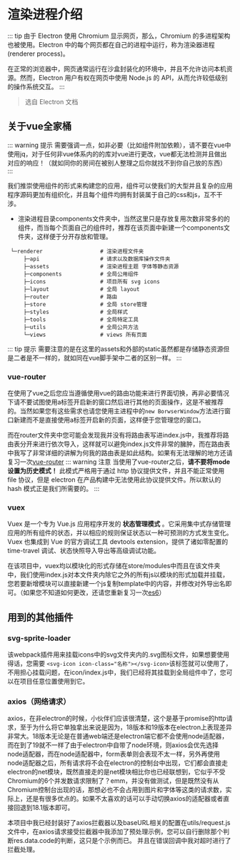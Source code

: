 # 渲染进程介绍
::: tip
由于 Electron 使用 Chromium 显示网页，那么，Chromium 的多进程架构也被使用。Electron 中的每个网页都在自己的进程中运行，称为渲染器进程 (renderer process)。

在正常的浏览器中，网页通常运行在沙盒封装化的环境中，并且不允许访问本机资源。然而，Electron 用户有权在网页中使用 Node.js 的 API，从而允许较低级别的操作系统交互。
:::
> 选自 Electron 文档
## 关于vue全家桶
::: warning 提示
需要强调一点，如非必要（比如组件附加依赖），请不要在vue中使用jq，对于任何非vue体系内的的库对vue进行更改，vue都无法检测并且做出对应的响应！（就如同你的房间在被别人整理之后你就找不到你自己放的东西）
:::

我们推崇使用组件的形式来构建您的应用，组件可以使我们的大型并且复杂的应用程序源码更加有组织化，并且每个组件均拥有封装属于自己的css和js，互不干涉。

- 渲染进程目录components文件夹中，当然这里只是存放复用次数非常多的的组件，而当每个页面自己的组件时，推荐在该页面中新建一个components文件夹，这样便于分开存放和管理。
```
 └─renderer                  # 渲染进程文件夹
     ├─api                   # 请求以及数据库操作文件夹
     ├─assets                # 渲染进程主题 字体等静态资源
     ├─components            # 全局公用组件
     ├─icons                 # 项目所有 svg icons
     ├─layout                # 全局 layout
     ├─router                # 路由
     ├─store                 # 全局 store管理
     ├─styles                # 全局样式
     ├─tools                 # 全局特定工具
     ├─utils                 # 全局公共方法
     └─views                 # views 所有页面
```
::: tip 提示
需要注意的是在这里的assets和外部的static虽然都是存储静态资源但是二者是不一样的，就如同在vue脚手架中二者的区别一样。
:::
### vue-router
在使用了vue之后您应当遵循使用vue的路由功能来进行界面切换，再非必要情况下请不要试图使用a标签开启新的窗口然后进行其他的页面操作，这是不被推荐的。当然如果您有这些需求也请您使用主进程中的`new BorwserWindow`方法进行窗口新建而不是直接使用a标签开启新的页面，这样便于您管理您的窗口。

而在router文件夹中您可能会发现我并没有将路由表写进index.js中，我推荐将路由表分开来进行依次导入，这样就可以避免index.js文件非常的臃肿，而在路由表中我写了非常详细的讲解为何我的路由表是如此结构。如果有无法理解的地方还请复习一次[vue-router](https://router.vuejs.org/zh/)
::: warning 注意
当使用了vue-router之后，**请不要将mode设置为历史模式！** 此模式严格用于通过 http 协议提供文件，并且不能正常使用 file 协议，但是 electron 在产品构建中无法使用此协议提供文件。所以默认的 hash 模式正是我们所需要的。
:::
### vuex
Vuex 是一个专为 Vue.js 应用程序开发的 **状态管理模式** 。它采用集中式存储管理应用的所有组件的状态，并以相应的规则保证状态以一种可预测的方式发生变化。Vuex 也集成到 Vue 的官方调试工具 devtools extension，提供了诸如零配置的 time-travel 调试、状态快照导入导出等高级调试功能。

在该项目中，vuex均以模块化的形式存储在store/modules中而且在该文件夹中，我们使用index.js对本文件夹内除它之外的所有js以模块的形式加载并挂载，您若要新增模块可以直接新建一个js复制template中的内容，并修改对外导出名即可。（如果您不知道如何更改，还请您重新复习一次[es6](http://es6.ruanyifeng.com/)）
## 用到的其他插件
### svg-sprite-loader
该webpack插件用来挂载icons中的svg文件夹内的.svg图标文件，如果想要使用得话，您需要
```<svg-icon icon-class="名称"></svg-icon>```该标签就可以使用了，不用担心挂载问题，在icon/index.js中，我们已经将其挂载到全局组件中了，您可以在项目任意位置使用到它。
### axios（网络请求）
axios，在非electron的时候，小伙伴们应该很清楚，这个是基于promise的http请求，至于为什么将它单独拿出来说是因为，18版本和19版本在electron上表现差异非常大。18版本无论是在普通web端还是electron端它都不会使用node适配器，而在到了19就不一样了由于electron中自带了node环境，则axios会优先选择node适配器，而在node适配器中，form表单则会表现不太一样，另外再使用node适配器之后，所有请求将不会在electron的控制台中出现，它们都会直接走electron的net模块，既然直接走的是net模块相比你也已经联想到，它似乎不受Chromium的6个并发数请求限制了？emm，并没有做测试，但是既然没有从Chromium控制台出现的话，那想必也不会占用到图片和字体等这类的请求数，实际上，还是有很多优点的。如果不太喜欢的话可以手动切换axios的适配器或者直接回退到18.1版本即可。

本项目中我已经封装好了axios拦截器以及baseURL相关的配置在utils/request.js文件中，在axios请求接受拦截器中我添加了预处理示例，您可以自行删除那个判断res.data.code的判断，这只是个示例而已。
并且在错误回调中我对超时进行了拦截处理。